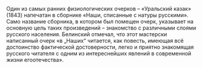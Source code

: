 <!--2017-01-02 18:00:58-->
Один из самых ранних физиологических очерков – «Уральский казак» (1843) напечатан в сборнике «Наши, списанные с натуры русскими». Само название сборника, в котором был помещен очерк, указывает на основную цель таких произведений – знакомство с различными слоями русского населения. Белинский отмечал, что этот мастерски написанный очерк «в „Наших“ читается, как повесть, имеющая всё достоинство фактической достоверности, легко и приятно знакомящая русского читателя с одним из интереснейших явлений в современной жизни егоотечества».